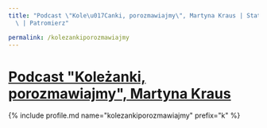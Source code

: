 ```yaml
---
title: "Podcast \"Kole\u017Canki, porozmawiajmy\", Martyna Kraus | Statystyki patronite.pl\
  \ | Patromierz"

permalink: /kolezankiporozmawiajmy
---
```


# [Podcast "Koleżanki, porozmawiajmy", Martyna Kraus](https://patronite.pl/kolezankiporozmawiajmy)

{% include profile.md name="kolezankiporozmawiajmy" prefix="k" %}
